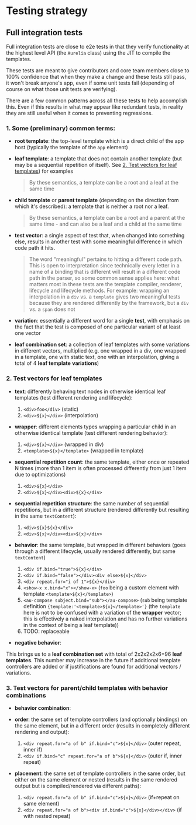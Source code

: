 <!---
Links pointing to this document:
packages\jit\test\generated\testing-strategy.md
-->
# Testing strategy

## Full integration tests

Full integration tests are close to e2e tests in that they verify functionality at the highest level API (the `Aurelia` class) using the JIT to compile the templates.

These tests are meant to give contributors and core team members close to 100% confidence that when they make a change and these tests still pass, it won't break anyone's app, even if some unit tests fail (depending of course on what those unit tests are verifying).

There are a few common patterns across all these tests to help accomplish this. Even if this results in what may appear like redundant tests, in reality they are still useful when it comes to preventing regressions.

### 1. Some (preliminary) common terms:

- **root template**: the top-level template which is a direct child of the app host (typically the template of the `app` element)

- **leaf template**: a template that does not contain another template (but may be a sequential repetition of itself). See [2. Test vectors for leaf templates](#2-test-vectors-for-leaf-templates)) for examples

  > By these semantics, a template can be a root and a leaf at the same time

- **child template** or **parent template** (depending on the direction from which it's described): a template that is neither a root nor a leaf.

  > By these semantics, a template can be a root and a parent at the same time - and can also be a leaf and a child at the same time

- **test vector**: a single aspect of test that, when changed into something else, results in another test with some meaningful difference in which code path it hits.

  > The word "meaningful" pertains to hitting a different code path. This is open to interpretation since technically every letter in a name of a binding that is different will result in a different code path in the parser, so some common sense applies here: what matters most in these tests are the template compiler, renderer, lifecycle and lifecycle methods.
  For example: wrapping an interpolation in a `div` vs. a `template` gives two meaningful tests because they are rendered differently by the framework, but a `div` vs. a `span` does not

- **variation**: essentially a different word for a single **test**, with emphasis on the fact that the test is composed of one particular variant of at least one vector

- **leaf combination set**: a collection of leaf templates with some variations in different vectors, multiplied (e.g. one wrapped in a div, one wrapped in a template, one with static text, one with an interpolation, giving a total of 4 **leaf template** **variations**)


### 2. Test vectors for leaf templates


  - **text**: differently behaving text nodes in otherwise identical leaf templates (test different rendering and lifecycle):

    1. `<div>foo</div>` (static)
    2. `<div>${x}</div>` (interpolation)

  - **wrapper**: different elements types wrapping a particular child in an otherwise identical template (test different rendering behavior):

    1. `<div>${x}</div>` (wrapped in div)
    2. `<template>${x}</template>` (wrapped in template)

  - **sequential repetition count**: the same template, either once or repeated N times (more than 1 item is often processed differently from just 1 item due to optimizations)

    1. `<div>${x}</div>`
    2. `<div>${x}</div><div>${x}</div>`

  - **sequential repetition structure**: the same number of sequential repetitions, but in a different structure (rendered differently but resulting in the same `textContent`):

    1. `<div>${x}${x}</div>`
    2. `<div>${x}</div><div>${x}</div>`

  - **behavior**: the same template, but wrapped in different behaviors (goes through a different lifecycle, usually rendered differently, but same `textContent`)

    1. `<div if.bind="true">${x}</div>`
    2. `<div if.bind="false"></div><div else>${x}</div>`
    3. `<div repeat.for="i of 1">${x}</div>`
    4. `<show-x x.bind="x"></show-x>` (`foo` being a custom element with template `<template>${x}</template>`)
    5. `<au-compose subject.bind="sub"></au-compose>` (`sub` being template definition `{template:'<template>${x}</template>'}` (the `template` here is not to be confused with a variation of the **wrapper** vector; this is effectively a naked interpolation and has no further variations in the context of being a leaf template))
    6. TODO: replaceable

  - **negative behavior**:

This brings us to a **leaf combination set** with total of 2x2x2x2x6=96 **leaf templates**. This number may increase in the future if additional template controllers are added or if justifications are found for additional vectors / variations.

### 3. Test vectors for parent/child templates with behavior combinations

  - **behavior combination**:

  - **order**: the same set of template controllers (and optionally bindings) on the same element, but in a different order (results in completely different rendering and output):

    1. `<div repeat.for="a of b" if.bind="c">${x}</div>` (outer repeat, inner if)
    2. `<div if.bind="c" repeat.for="a of b">${x}</div>` (outer if, inner repeat)

  - **placement**: the same set of template controllers in the same order, but either on the same element or nested (results in the same rendered output but is compiled/rendered via different paths):

    1. `<div repeat.for="a of b" if.bind="c">${x}</div>` (if+repeat on same element)
    2. `<div repeat.for="a of b"><div if.bind="c">${x}</div></div>` (if with nested repeat)

